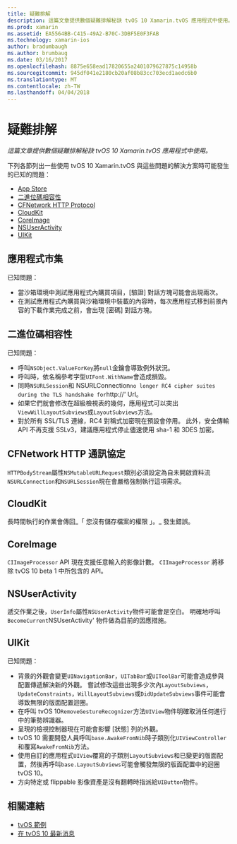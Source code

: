 ```yaml
---
title: 疑難排解
description: 這篇文章提供數個疑難排解秘訣 tvOS 10 Xamarin.tvOS 應用程式中使用。
ms.prod: xamarin
ms.assetid: EA5564BB-C415-49A2-B70C-3DBF5E0F3FAB
ms.technology: xamarin-ios
author: bradumbaugh
ms.author: brumbaug
ms.date: 03/16/2017
ms.openlocfilehash: 8875e658ead17820655a2401079627875c14958b
ms.sourcegitcommit: 945df041e2180cb20af08b83cc703ecd1aedc6b0
ms.translationtype: MT
ms.contentlocale: zh-TW
ms.lasthandoff: 04/04/2018
---
```

# <a name="troubleshooting"></a>疑難排解

_這篇文章提供數個疑難排解秘訣 tvOS 10 Xamarin.tvOS 應用程式中使用。_

下列各節列出一些使用 tvOS 10 Xamarin.tvOS 與這些問題的解決方案時可能發生的已知的問題：

- [App Store](#App-Store)
- [二進位碼相容性](#Binary-Compatibility)
- [CFNetwork HTTP Protocol](#CFNetwork-HTTP-Protocol)
- [CloudKit](#CloudKit)
- [CoreImage](#CoreImage)
- [NSUserActivity](#NSUserActivity)
- [UIKit](#UIKit)

<a name="App-Store" />

## <a name="app-store"></a>應用程式市集

已知問題：

 - 當沙箱環境中測試應用程式內購買項目，[驗證] 對話方塊可能會出現兩次。
 - 在測試應用程式內購買與沙箱環境中裝載的內容時，每次應用程式移到前景內容的下載作業完成之前，會出現 [密碼] 對話方塊。

<a name="Binary-Compatibility" />

## <a name="binary-compatibility"></a>二進位碼相容性

已知問題：

 - 呼叫`NSObject.ValueForKey`將`null`金鑰會導致例外狀況。
 - 呼叫時，依名稱參考字型`UIFont.WithName`會造成損毀。
 - 同時`NSURLSession`和 NSURLConnection` no longer RC4 cipher suites during the TLS handshake for `http://' Url。
 - 如果它們就會修改在超級檢視表的幾何，應用程式可以突出`ViewWillLayoutSubviews`或`LayoutSubviews`方法。
 - 對於所有 SSL/TLS 連線，RC4 對稱式加密現在預設會停用。 此外，安全傳輸 API 不再支援 SSLv3，建議應用程式停止儘速使用 sha-1 和 3DES 加密。

<a name="CFNetwork-HTTP-Protocol" />

## <a name="cfnetwork-http-protocol"></a>CFNetwork HTTP 通訊協定

`HTTPBodyStream`屬性`NSMutableURLRequest`類別必須設定為自未開啟資料流`NSURLConnection`和`NSURLSession`現在會嚴格強制執行這項需求。

<a name="CloudKit" />

## <a name="cloudkit"></a>CloudKit

長時間執行的作業會傳回_「 您沒有儲存檔案的權限 」。_ 發生錯誤。

<a name="CoreImage" />

## <a name="coreimage"></a>CoreImage

`CIImageProcessor` API 現在支援任意輸入的影像計數。 `CIImageProcessor` 將移除 tvOS 10 beta 1 中所包含的 API。

<a name="NSUserActivity" />

## <a name="nsuseractivity"></a>NSUserActivity

遞交作業之後，`UserInfo`屬性`NSUserActivity`物件可能會是空白。 明確地呼叫`BecomeCurrent`NSUserActivity' 物件做為目前的因應措施。

<a name="UIKit" />

## <a name="uikit"></a>UIKit

已知問題：

 - 背景的外觀會變更`UINavigationBar`，`UITabBar`或`UIToolBar`可能會造成參與配置傳遞解決新的外觀。 嘗試修改這些出現多少次內`LayoutSubviews`， `UpdateConstraints`，`WillLayoutSubviews`或`DidUpdateSubviews`事件可能會導致無限的版面配置迴圈。
 - 在呼叫 tvOS 10`RemoveGestureRecognizer`方法`UIView`物件明確取消任何進行中的筆勢辨識器。
 - 呈現的檢視控制器現在可能會影響 [狀態] 列的外觀。
 - tvOS 10 需要開發人員呼叫`base.AwakeFromNib`時子類別化`UIViewController`和覆寫`AwakeFromNib`方法。
 - 使用自訂的應用程式`UIView`覆寫的子類別`LayoutSubviews`和已變更的版面配置，然後再呼叫`base.LayoutSubviews`可能會觸發無限的版面配置中的迴圈 tvOS 10。
 - 方向特定或 flippable 影像資產是沒有翻轉時指派給`UIButton`物件。





## <a name="related-links"></a>相關連結

- [tvOS 範例](https://developer.xamarin.com/samples/tvos/all/)
- [在 tvOS 10 最新消息](https://developer.apple.com/library/prerelease/content/releasenotes/General/WhatsNewinTVOS/Articles/tvOS10.html#//apple_ref/doc/uid/TP40017259-SW1)
